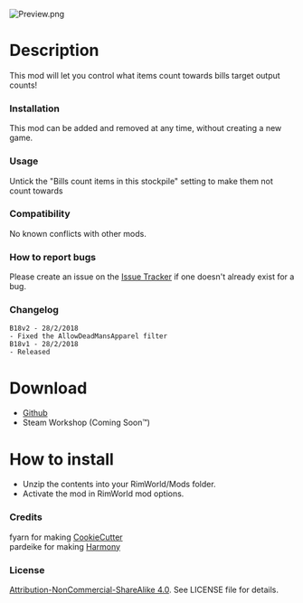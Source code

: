 ![Preview.png](https://i.imgur.com/JIDjoK3.png)

# Description
This mod will let you control what items count towards bills target output counts!

### Installation
This mod can be added and removed at any time, without creating a new game.

### Usage
Untick the "Bills count items in this stockpile" setting to make them not count towards 

### Compatibility
No known conflicts with other mods.

### How to report bugs
Please create an issue on the [Issue Tracker](https://github.com/L0laapk3/RimWorld_ExemptedStockpiles/issues) if one doesn't already exist for a bug.

### Changelog
```
B18v2 - 28/2/2018
- Fixed the AllowDeadMansApparel filter
B18v1 - 28/2/2018
- Released
```

# Download
- [Github](https://github.com/L0laapk3/RimWorld_ExemptedStockpiles/releases)
- Steam Workshop (Coming Soon™)

# How to install
- Unzip the contents into your RimWorld/Mods folder.
- Activate the mod in RimWorld mod options.

### Credits
fyarn for making [CookieCutter](https://ludeon.com/forums/index.php?topic=39038.0)  
pardeike for making [Harmony](https://github.com/pardeike/Harmony)

### License
[Attribution-NonCommercial-ShareAlike 4.0](https://creativecommons.org/licenses/by-nc-sa/4.0/). See LICENSE file for details.
